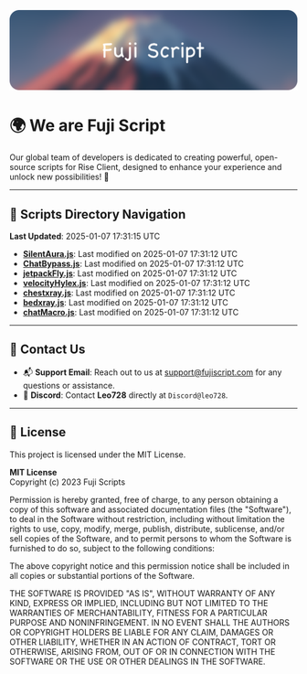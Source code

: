 ![Banner](.github/b.webp)

# 🌍 **We are Fuji Script**

Our global team of developers is dedicated to creating powerful, open-source scripts for Rise Client, designed to enhance your experience and unlock new possibilities! 🌟

---
<!-- SCRIPTS_NAVIGATION_START -->
## 📂 **Scripts Directory Navigation**

**Last Updated**: 2025-01-07 17:31:15 UTC

- **[SilentAura.js](scripts/SilentAura.js)**: Last modified on 2025-01-07 17:31:12 UTC
- **[ChatBypass.js](scripts/ChatBypass.js)**: Last modified on 2025-01-07 17:31:12 UTC
- **[jetpackFly.js](scripts/jetpackFly.js)**: Last modified on 2025-01-07 17:31:12 UTC
- **[velocityHylex.js](scripts/velocityHylex.js)**: Last modified on 2025-01-07 17:31:12 UTC
- **[chestxray.js](scripts/chestxray.js)**: Last modified on 2025-01-07 17:31:12 UTC
- **[bedxray.js](scripts/bedxray.js)**: Last modified on 2025-01-07 17:31:12 UTC
- **[chatMacro.js](scripts/chatMacro.js)**: Last modified on 2025-01-07 17:31:12 UTC

<!-- SCRIPTS_NAVIGATION_END -->

---

## 💬 **Contact Us**  
- 📬 **Support Email**: Reach out to us at [support@fujiscript.com](mailto:support@fujiscript.com) for any questions or assistance.  
- 💬 **Discord**: Contact **Leo728** directly at `Discord@leo728`.

---

## 📜 **License**

This project is licensed under the MIT License.  

**MIT License**  
Copyright (c) 2023 Fuji Scripts  

Permission is hereby granted, free of charge, to any person obtaining a copy of this software and associated documentation files (the "Software"), to deal in the Software without restriction, including without limitation the rights to use, copy, modify, merge, publish, distribute, sublicense, and/or sell copies of the Software, and to permit persons to whom the Software is furnished to do so, subject to the following conditions:  

The above copyright notice and this permission notice shall be included in all copies or substantial portions of the Software.  

THE SOFTWARE IS PROVIDED "AS IS", WITHOUT WARRANTY OF ANY KIND, EXPRESS OR IMPLIED, INCLUDING BUT NOT LIMITED TO THE WARRANTIES OF MERCHANTABILITY, FITNESS FOR A PARTICULAR PURPOSE AND NONINFRINGEMENT. IN NO EVENT SHALL THE AUTHORS OR COPYRIGHT HOLDERS BE LIABLE FOR ANY CLAIM, DAMAGES OR OTHER LIABILITY, WHETHER IN AN ACTION OF CONTRACT, TORT OR OTHERWISE, ARISING FROM, OUT OF OR IN CONNECTION WITH THE SOFTWARE OR THE USE OR OTHER DEALINGS IN THE SOFTWARE.  
